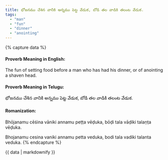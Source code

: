 ```yaml
---
title: భోజనము చేశిన వానికి అన్నము పెట్ట వేడుక, బోడి తల వాడికి తలంట వేడుక.
tags:
  - "man"
  - "fun"
  - "dinner"
  - "anointing"
---
```


{% capture data %}
#### Proverb Meaning in English:
The fun of setting food before a man who has had his dinner, or of anointing a shaven head.

#### Proverb Meaning in Telugu:
భోజనము చేశిన వానికి అన్నము పెట్ట వేడుక, బోడి తల వాడికి తలంట వేడుక.

#### Romanization:
Bhōjanamu cēśina vāniki annamu peṭṭa vēḍuka, bōḍi tala vāḍiki talaṇṭa vēḍuka.

Bhojanamu cesina vaniki annamu petta veduka, bodi tala vadiki talanta veduka.
{% endcapture %}

{{ data | markdownify }}

